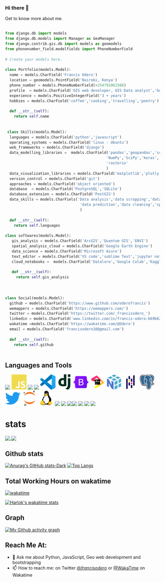 ### Hi there 👋

Get to know more about me.
```python

from django.db import models
from django.db.models import Manager as GeoManager
from django.contrib.gis.db import models as geomodels
from phonenumber_field.modelfields import PhoneNumberField

# Create your models here.

class Portfolio(models.Model):
  name = models.CharField('Francis Odero')
  location = geomodels.PointField('Nairobi, Kenya')
  phone_number = models.PhoneNumberField(+254791061506)
  profile  = models.CharField('GIS web developer, GIS Data analyst','Google Earth Engine','Python')
  experience = models.PositiveIntegerField('3 + years')
  hobbies = models.CharField('coffee','cooking','travelling','poetry')
  
  def __str__(self):
    return self.name
    
    
 class Skills(models.Model):
  languages = models.CharField('python','javascript')
  operating_systems = models.CharField('linux - Ubuntu')
  web_frameworks = models.CharField('django')
  data_modelling_libraries =  models.CharField('pandas','geopandas','scikit-learn',
                                              'NumPy','SciPy','keras','TensorFlow'
                                              'rasterio'
                                              )
  data_visualization_libraries = models.CharField('matplotlib','plotly','seaborn')
  version_control = models.CharField('git')
  approaches = models.CharField('object oriented')
  database  = models.CharField('PostgreSQL','SQLite')
  database_extension = models.CharField('PostGIS')
  data_skills = models.CharFiels('Data analysis','data scrapping','data visualisation',
                                  'data prediction','data cleaning','spatial data'
                                  )
  
  def __str__(self):
    return self.languages
    
class softwares(models.Model):
   gis_analysis = models.CharField('ArcGIS','Quantum GIS','ENVI')
   spatial_analysis_cloud = models.CharField('Google Earth Engine')
   data_science = models.CharField('Microsoft Azure')
   text_editor = models.CharField('VS code','sublime Text','jupyter notebook')
   cloud_notebooks =  models.CharField('Datalore','Google Colab','Kaggle')
    
   def __str__(self):
     return self.gis_analysis
    
    
    
class Social(models.Model):
  github = models.CharField('https://www.github.com/oderofrancis')
  wemappers = models.CharField('https://wemappers.com/')
  twitter = models.CharField('https://twitter.com/_francisodero_')
  linkedin = models.CharField('www.linkedin.com/in/francis-odero-b69b6219')
  wakatime =models.CharField('https://wakatime.com/@Odero')
  email = models.CharField('francisodero10@gmail.com')
  
  def __str__(self):
    return self.github	
    
 ```
 
 ## Languages and Tools
 
 <img height=50 src="https://cdn.jsdelivr.net/gh/devicons/devicon/icons/python/python-original.svg"/> <img height=50 src="https://github.com/devicons/devicon/blob/master/icons/javascript/javascript-plain.svg" /> <img height=50 src="https://cdn.jsdelivr.net/gh/devicons/devicon/icons/git/git-plain.svg"/> <img height=50 src="https://cdn.jsdelivr.net/gh/devicons/devicon/icons/github/github-original.svg"/> <img height=50 
src="https://github.com/devicons/devicon/blob/master/icons/vscode/vscode-original.svg" /> <img height=50 
src="https://github.com/devicons/devicon/blob/master/icons/django/django-plain.svg" /> <img height=50 
src="https://github.com/devicons/devicon/blob/master/icons/bootstrap/bootstrap-original.svg" /> <img height=50 
src="https://github.com/devicons/devicon/blob/master/icons/jetbrains/jetbrains-original.svg" /> <img height=50 
src="https://github.com/devicons/devicon/blob/master/icons/numpy/numpy-original.svg" /> <img height=50 
src="https://github.com/devicons/devicon/blob/master/icons/pandas/pandas-original.svg" /> <img height=50 
src="https://github.com/devicons/devicon/blob/master/icons/postgresql/postgresql-original.svg" /> <img height=50 
src="https://github.com/devicons/devicon/blob/master/icons/twitter/twitter-original.svg" /> <img height=50 
src="https://github.com/devicons/devicon/blob/master/icons/jupyter/jupyter-original.svg" /> <img height=50 
src="https://github.com/devicons/devicon/blob/master/icons/linux/linux-original.svg" /> <img height=50 
src="https://assets.website-files.com/61b3a482c8531b1b59d1d777/61f33c7e8911db2b4b7c0222_Dash.png" /> <img height=50 
src="https://corevaluetech.com/wp-content/uploads/2023/03/leaflet.png" /> <img height=50 
src="https://autogis-site.readthedocs.io/en/2019/_images/OSM_logo.png" /><img height=50 
src="https://upload.wikimedia.org/wikipedia/commons/9/91/QGIS_logo_new.svg" /> <img height=50 
src="https://geopandas.org/en/stable/_images/geopandas_logo.png" /> <img height=50 
src="https://earthengine.google.com/static/images/earth-engine-logo.png" /> <img height=50 
src="https://geoplaza.vu.nl/cms/wp-content/uploads/2021/09/Logo_ArcMap_transparent-768x372.png" />


# stats

<a href="https://github.com/anuraghazra/github-readme-stats">
  <img align="center" src="https://github-readme-stats.vercel.app/api/pin/?username=anuraghazra&repo=github-readme-stats" />
</a>
<a href="https://github.com/anuraghazra/convoychat">
  <img align="center" src="https://github-readme-stats.vercel.app/api/pin/?username=anuraghazra&repo=convoychat" />
</a>

## Github stats
[![Anurag's GitHub stats-Dark](https://github-readme-stats.vercel.app/api?username=oderofrancis&show_icons=true&theme=dark#gh-dark-mode-only)](https://github.com/anuraghazra/github-readme-stats#gh-dark-mode-only)  [![Top Langs](https://github-readme-stats.vercel.app/api/top-langs/?username=anuraghazra&layout=donut&theme=dark)](https://github.com/oderofrancis/github-readme-stats)

## Total Working Hours on wakatime

[![wakatime](https://wakatime.com/badge/user/d5c6a673-b491-48c9-af56-061dd6c053b9.svg)](https://wakatime.com/@Odero)

[![Harlok's wakatime stats](https://github-readme-stats.vercel.app/api/wakatime?username=@Odero)](https://github.com/anuraghazra/github-readme-stats)

## Graph

[![My Github activity graph](https://github-readme-activity-graph.cyclic.app/graph?username=oderofrancis&theme=github-compact&hide_border=true)](https://github.com/oderofrancis)



## Reach Me At:

- 💬 Ask me about Python, JavaScript, Geo web development and bootstrapping
- 📫 How to reach me: on Twitter [@_francisodero_](https://twitter.com/_francisodero_) or [@WakaTime](https://wakatime.com/@Odero) on Wakatime

